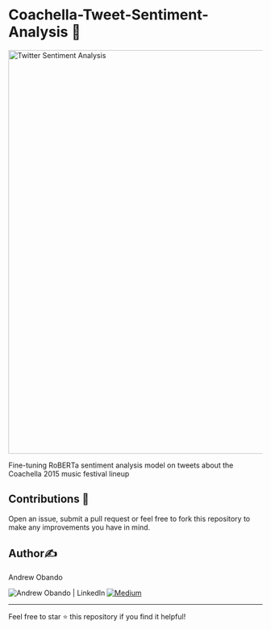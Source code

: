 # Coachella-Tweet-Sentiment-Analysis 🎉

<a href="https://sproutsocial.com/insights/twitter-sentiment-analysis/">
  <img src="https://github.com/user-attachments/assets/a157edd0-6aa4-48d4-a157-dd7844647845" alt="Twitter Sentiment Analysis" width="800"/>
</a>

Fine-tuning RoBERTa sentiment analysis model on tweets about the Coachella 2015 music festival lineup






## Contributions :handshake:

Open an issue, submit a pull request or feel free to fork this repository to make any improvements you have in mind.

## Author✍️

Andrew Obando

<a href="https://www.linkedin.com/in/andrewobando/"><img align="left" src="https://img.shields.io/badge/linkedin-%230077B5.svg?style=for-the-badge&logo=linkedin&logoColor=white" alt="Andrew Obando | LinkedIn"/></a>
<a href="https://medium.com/@obandoandrew8">
![Medium](https://img.shields.io/badge/Medium-12100E?style=for-the-badge&logo=medium&logoColor=white)
</a>

---

Feel free to star ⭐ this repository if you find it helpful!
